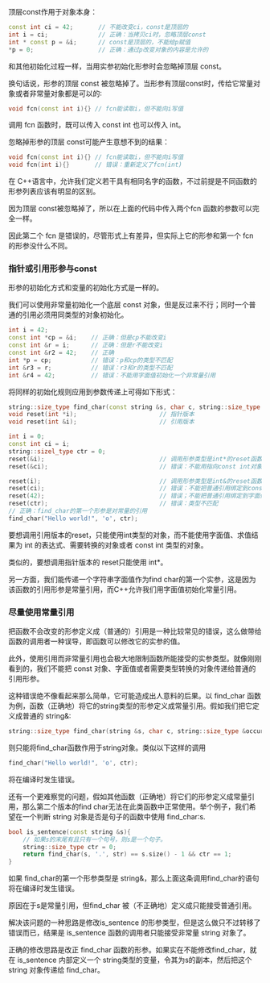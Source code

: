 顶层const作用于对象本身：

```c++
const int ci = 42;       // 不能改变ci，const是顶层的
int i = ci;              // 正确：当拷贝ci时，忽略顶层const
int * const p = &i;      // const是顶层的，不能给p赋值
*p = 0;                  // 正确：通过p改变对象的内容是允许的
```

和其他初始化过程一样，当用实参初始化形参时会忽略掉顶层 const。

换句话说，形参的顶层 const 被忽略掉了。当形参有顶层const时，传给它常量对象或者非常量对象都是可以的∶

```c++
void fcn(const int i){} // fcn能读取i，但不能向i写值
```

调用 fcn 函数时，既可以传入 const int 也可以传入 int。

忽略掉形参的顶层 const可能产生意想不到的结果：

```c++
void fcn(const int i){} // fcn能读取i，但不能向i写值
void fcn(int i){}       // 错误：重新定义了fcn(int)
```

在 C++语言中，允许我们定义若干具有相同名字的函数，不过前提是不同函数的形参列表应该有明显的区别。

因为顶层 const被忽略掉了，所以在上面的代码中传入两个fcn 函数的参数可以完全一样。

因此第二个 fcn 是错误的，尽管形式上有差异，但实际上它的形参和第一个 fcn 的形参没什么不同。

### 指针或引用形参与const

形参的初始化方式和变量的初始化方式是一样的。

我们可以使用非常量初始化一个底层 const 对象，但是反过来不行；同时一个普通的引用必须用同类型的对象初始化。

```c++
int i = 42;
const int *cp = &i;    // 正确：但是cp不能改变i
const int &r = i;      // 正确：但是r不能改变i
const int &r2 = 42;    // 正确
int *p = cp;           // 错误：p和cp的类型不匹配
int &r3 = r;           // 错误：r3和r的类型不匹配
int &r4 = 42;          // 错误：不能用字面值初始化一个非常量引用
```

将同样的初始化规则应用到参数传递上可得如下形式：

```c++
string::size_type find_char(const string &s, char c, string::size_type &occurs);
void reset(int *i);                       // 指针版本
void reset(int &i);                       // 引用版本

int i = 0;
const int ci = i;
string::sizel_type ctr = 0;
reset(&i);                                // 调用形参类型是int*的reset函数
reset(&ci);                               // 错误：不能用指向const int对象的指针初始化int*

reset(i);                                 // 调用形参类型是int&的reset函数
reset(ci);                                // 错误：不能把普通引用绑定到const对象ci上
reset(42);                                // 错误；不能把普通引用绑定到字面值上
reset(ctr);                               // 错误：类型不匹配
// 正确：find_char的第一个形参是对常量的引用
find_char("Hello world!", 'o', ctr);
```

要想调用引用版本的reset，只能使用int类型的对象，而不能使用字面值、求值结果为 int 的表达式、需要转换的对象或者 const int 类型的对象。

类似的，要想调用指针版本的 reset只能使用 int*。

另一方面，我们能传递一个字符串字面值作为find char的第一个实参，这是因为该函数的引用形参是常量引用，而C++允许我们用字面值初始化常量引用。

### 尽量使用常量引用

把函数不会改变的形参定义成（普通的）引用是一种比较常见的错误，这么做带给函数的调用者一种误导，即函数可以修改它的实参的值。

此外，使用引用而非常量引用也会极大地限制函数所能接受的实参类型。就像刚刚看到的，我们不能把 const 对象、字面值或者需要类型转换的对象传递给普通的引用形参。

这种错误绝不像看起来那么简单，它可能造成出人意料的后果。以 find_char 函数为例，函数（正确地）将它的string类型的形参定义成常量引用。假如我们把它定义成普通的 string&∶

```c++
string::size_type find_char(string &s, char c, string::size_type &occurs);
```

则只能将find_char函数作用于string对象。类似以下这样的调用

```c++
find_char("Hello world!", 'o', ctr);
```

将在编译时发生错误。

还有一个更难察觉的问题，假如其他函数（正确地）将它们的形参定义成常量引用，那么第二个版本的find char无法在此类函数中正常使用。举个例子，我们希望在一个判断 string 对象是否是句子的函数中使用 find_char∶s.

```c++
bool is_sentence(const string &s){
    // 如果s的末尾有且只有一个句号，则s是一个句子。
    string::size_type ctr = 0;
    return find_char(s, '.', str) == s.size() - 1 && ctr == 1;
}
```

如果 find_char的第一个形参类型是 string&，那么上面这条调用find_char的语句将在编译时发生错误。

原因在于s是常量引用，但find_char 被（不正确地）定义成只能接受普通引用。

解决该问题的一种思路是修改is_sentence 的形参类型，但是这么做只不过转移了错误而已，结果是 is_sentence 函数的调用者只能接受非常量 string 对象了。

正确的修改思路是改正 find_char 函数的形参。如果实在不能修改find_char，就在 is_sentence 内部定义一个 string类型的变量，令其为s的副本，然后把这个 string 对象传递给 find_char。
